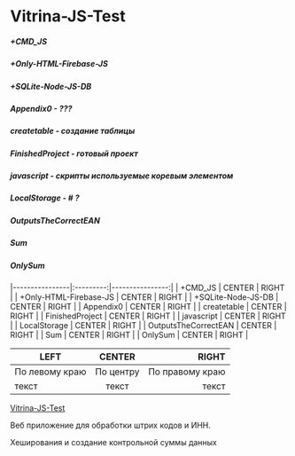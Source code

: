 # Vitrina-JS-Test

##### +CMD_JS
##### +Only-HTML-Firebase-JS
##### +SQLite-Node-JS-DB
##### Appendix0 - ???
##### createtable - создание таблицы 
##### FinishedProject - готовый проект
##### javascript - скрипты используемые коревым элементом
##### LocalStorage - # ?
##### OutputsTheCorrectEAN
##### Sum
##### OnlySum

|----------------|:---------:|----------------:|
| +CMD_JS | CENTER | RIGHT |
| +Only-HTML-Firebase-JS | CENTER | RIGHT |
| +SQLite-Node-JS-DB | CENTER | RIGHT |
| Appendix0 | CENTER | RIGHT |
| createtable | CENTER | RIGHT |
| FinishedProject | CENTER | RIGHT |
| javascript | CENTER | RIGHT |
| LocalStorage | CENTER | RIGHT |
| OutputsTheCorrectEAN | CENTER | RIGHT |
| Sum | CENTER | RIGHT |
| OnlySum | CENTER | RIGHT |

| LEFT | CENTER | RIGHT |
|----------------|:---------:|----------------:|
| По левому краю | По центру | По правому краю |
| текст | текст | текст |

[Vitrina-JS-Test](https://quantum-pizzza.github.io/Vitrina-JS-Test/)

Веб приложение для обработки штрих кодов и ИНН.

Хеширования и создание контрольной суммы данных 
